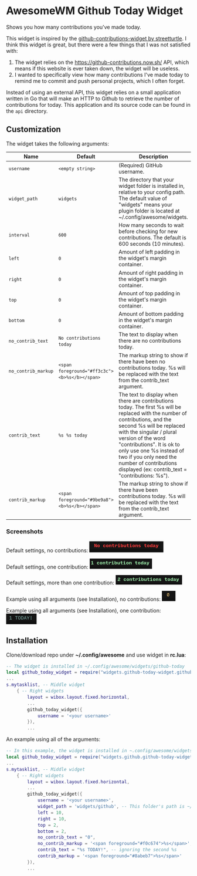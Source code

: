# AwesomeWM Github Today Widget

Shows you how many contributions you've made today.

This widget is inspired by the [github-contributions-widget by streetturtle](https://github.com/streetturtle/awesome-wm-widgets/tree/master/github-contributions-widget). I think this widget is great, but there were a few things that I was not satisfied with:

1. The widget relies on the https://github-contributions.now.sh/ API, which means if this website is ever taken down, the widget will be useless.
2. I wanted to specifically view how many contributions I've made today to remind me to commit and push personal projects, which I often forget.

Instead of using an external API, this widget relies on a small application written in Go that will make an HTTP to Github to retrieve the number of contributions for today. This application and its source code can be found in the `api` directory.

## Customization

The widget takes the following arguments:

| Name | Default | Description |
|---|---|---|
| `username` | `<empty string>` | (Required) GitHub username. |
| `widget_path` | `widgets` | The directory that your widget folder is installed in, relative to your config path. The default value of "widgets" means your plugin folder is located at ~/.config/awesome/widgets. |
| `interval` | `600` | How many seconds to wait before checking for new contributions. The default is 600 seconds (10 minutes). |
| `left` | `0` | Amount of left padding in the widget's margin container. |
| `right` | `0` | Amount of right padding in the widget's margin container. |
| `top` | `0` | Amount of top padding in the widget's margin container. |
| `bottom` | `0` | Amount of bottom padding in the widget's margin container. |
| `no_contrib_text` | `No contributions today` | The text to display when there are no contributions today. |
| `no_contrib_markup` | `<span foreground="#ff3c3c"><b>%s</b></span>` | The markup string to show if there have been no contributions today. %s will be replaced with the text from the contrib_text argument. |
| `contrib_text` | `%s %s today` | The text to display when there are contributions today. The first %s will be replaced with the number of contributions, and the second %s will be replaced with the singular / plural version of the word "contributions". It is ok to only use one %s instead of two if you only need the number of contributions displayed (ex: contrib_text = "contributions: %s"). |
| `contrib_markup` | `<span foreground="#9be9a8"><b>%s</b></span>` | The markup string to show if there have been contributions today. %s will be replaced with the text from the contrib_text argument. |

### Screenshots

Default settings, no contributions:
![github-today-default-none.png](./screenshots/github-today-default-none.png)

Default settings, one contribution:
![github-today-default-one.png](./screenshots/github-today-default-one.png)

Default settings, more than one contribution:
![github-today-default-two.png](./screenshots/github-today-default-two.png)

Example using all arguments (see Installation), no contributions:
![github-today-example-none.png](./screenshots/github-today-example-none.png)

Example using all arguments (see Installation), one contribution:
![github-today-example-one.png](./screenshots/github-today-example-one.png)

## Installation

Clone/download repo under **~/.config/awesome** and use widget in **rc.lua**:

```lua
-- The widget is installed in ~/.config/awesome/widgets/github-today
local github_today_widget = require("widgets.github-today-widget.github-today-widget")
...
s.mytasklist, -- Middle widget
	{ -- Right widgets
    	layout = wibox.layout.fixed.horizontal,
		...
        github_today_widget({
            username = '<your username>'
        }),
		...
```

An example using all of the arguments:

```lua
-- In this example, the widget is installed in ~.config/awesome/widgets/github
local github_today_widget = require("widgets.github.github-today-widget.github-today-widget")
...
s.mytasklist, -- Middle widget
	{ -- Right widgets
    	layout = wibox.layout.fixed.horizontal,
		...
        github_today_widget({
            username = '<your username>',
            widget_path = 'widgets/github', -- This folder's path is ~/.config/awesome/widgets/github/github-today'
            left = 10,
            right = 10,
            top = 2,
            bottom = 2,
            no_contrib_text = "0",
            no_contrib_markup = '<span foreground="#f0c674">%s</span>',
            contrib_text = "%s TODAY!", -- ignoring the second %s
            contrib_markup = '<span foreground="#8abeb7">%s</span>'
        }),
		...
```


